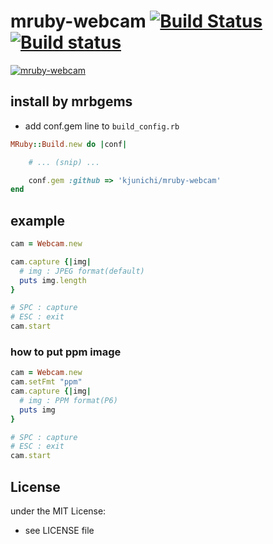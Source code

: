 # mruby-webcam   [![Build Status](https://travis-ci.org/kjunichi/mruby-webcam.png?branch=master)](https://travis-ci.org/kjunichi/mruby-webcam) [![Build status](https://ci.appveyor.com/api/projects/status/mowcb3ggp4bne9aq/branch/master?svg=true)](https://ci.appveyor.com/project/kjunichi/mruby-webcam/branch/master)


[![mruby-webcam](http://img.youtube.com/vi/_YFswQSockw/0.jpg)](http://www.youtube.com/watch?v=_YFswQSockw)

## install by mrbgems
- add conf.gem line to `build_config.rb`

```ruby
MRuby::Build.new do |conf|

    # ... (snip) ...

    conf.gem :github => 'kjunichi/mruby-webcam'
end
```
## example
```ruby
cam = Webcam.new

cam.capture {|img|
  # img : JPEG format(default)
  puts img.length
}

# SPC : capture
# ESC : exit
cam.start
```

### how to put ppm image

```ruby
cam = Webcam.new
cam.setFmt "ppm"
cam.capture {|img|
  # img : PPM format(P6)
  puts img
}

# SPC : capture
# ESC : exit
cam.start
```

## License
under the MIT License:
- see LICENSE file
